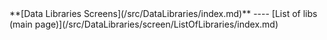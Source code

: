<div class='linkbox'>
**[Data Libraries Screens](/src/DataLibraries/index.md)**
----
[List of libs (main page)](/src/DataLibraries/screen/ListOfLibraries/index.md)<br />

</div>
